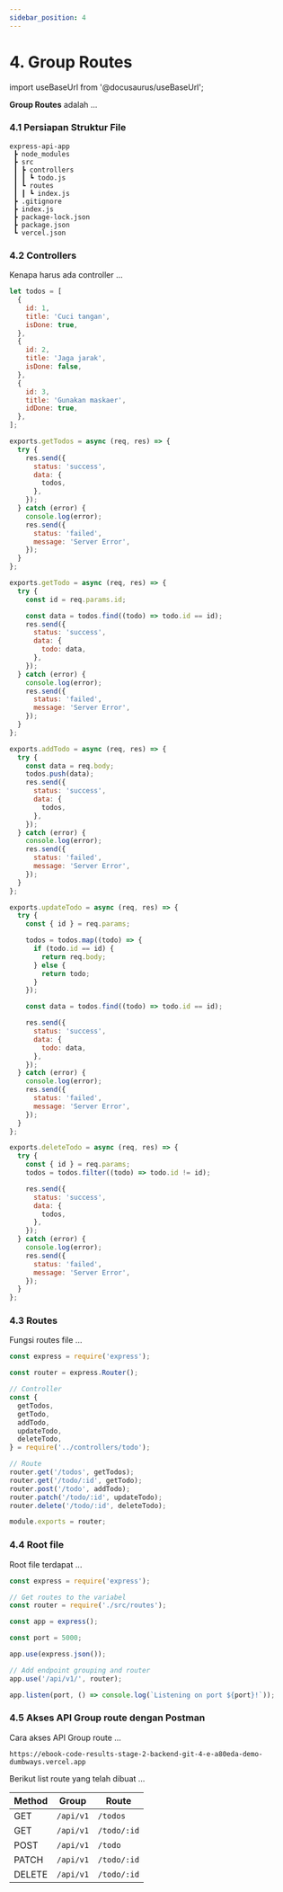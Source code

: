 ```yaml
---
sidebar_position: 4
---
```


# 4. Group Routes

import useBaseUrl from '@docusaurus/useBaseUrl';

**Group Routes** adalah ...

### 4.1 Persiapan Struktur File

```text {3-7}
express-api-app
 ┣ node_modules
 ┣ src
 ┃ ┣ controllers
 ┃ ┃ ┗ todo.js
 ┃ ┗ routes
 ┃ ┃ ┗ index.js
 ┣ .gitignore
 ┣ index.js
 ┣ package-lock.json
 ┣ package.json
 ┗ vercel.json
```

### 4.2 Controllers

Kenapa harus ada controller ...

```js title=todo.js
let todos = [
  {
    id: 1,
    title: 'Cuci tangan',
    isDone: true,
  },
  {
    id: 2,
    title: 'Jaga jarak',
    isDone: false,
  },
  {
    id: 3,
    title: 'Gunakan maskaer',
    idDone: true,
  },
];

exports.getTodos = async (req, res) => {
  try {
    res.send({
      status: 'success',
      data: {
        todos,
      },
    });
  } catch (error) {
    console.log(error);
    res.send({
      status: 'failed',
      message: 'Server Error',
    });
  }
};

exports.getTodo = async (req, res) => {
  try {
    const id = req.params.id;

    const data = todos.find((todo) => todo.id == id);
    res.send({
      status: 'success',
      data: {
        todo: data,
      },
    });
  } catch (error) {
    console.log(error);
    res.send({
      status: 'failed',
      message: 'Server Error',
    });
  }
};

exports.addTodo = async (req, res) => {
  try {
    const data = req.body;
    todos.push(data);
    res.send({
      status: 'success',
      data: {
        todos,
      },
    });
  } catch (error) {
    console.log(error);
    res.send({
      status: 'failed',
      message: 'Server Error',
    });
  }
};

exports.updateTodo = async (req, res) => {
  try {
    const { id } = req.params;

    todos = todos.map((todo) => {
      if (todo.id == id) {
        return req.body;
      } else {
        return todo;
      }
    });

    const data = todos.find((todo) => todo.id == id);

    res.send({
      status: 'success',
      data: {
        todo: data,
      },
    });
  } catch (error) {
    console.log(error);
    res.send({
      status: 'failed',
      message: 'Server Error',
    });
  }
};

exports.deleteTodo = async (req, res) => {
  try {
    const { id } = req.params;
    todos = todos.filter((todo) => todo.id != id);

    res.send({
      status: 'success',
      data: {
        todos,
      },
    });
  } catch (error) {
    console.log(error);
    res.send({
      status: 'failed',
      message: 'Server Error',
    });
  }
};
```

### 4.3 Routes

Fungsi routes file ...

```js title=index.js
const express = require('express');

const router = express.Router();

// Controller
const {
  getTodos,
  getTodo,
  addTodo,
  updateTodo,
  deleteTodo,
} = require('../controllers/todo');

// Route
router.get('/todos', getTodos);
router.get('/todo/:id', getTodo);
router.post('/todo', addTodo);
router.patch('/todo/:id', updateTodo);
router.delete('/todo/:id', deleteTodo);

module.exports = router;
```

### 4.4 Root file

Root file terdapat ...

```js title=index.js
const express = require('express');

// Get routes to the variabel
const router = require('./src/routes');

const app = express();

const port = 5000;

app.use(express.json());

// Add endpoint grouping and router
app.use('/api/v1/', router);

app.listen(port, () => console.log(`Listening on port ${port}!`));
```

### 4.5 Akses API Group route dengan Postman

Cara akses API Group route ...

```link title=baseUrl
https://ebook-code-results-stage-2-backend-git-4-e-a80eda-demo-dumbways.vercel.app
```

Berikut list route yang telah dibuat ...

| Method | Group     | Route       |
| ------ | --------- | ----------- |
| GET    | `/api/v1` | `/todos`    |
| GET    | `/api/v1` | `/todo/:id` |
| POST   | `/api/v1` | `/todo`     |
| PATCH  | `/api/v1` | `/todo/:id` |
| DELETE | `/api/v1` | `/todo/:id` |
